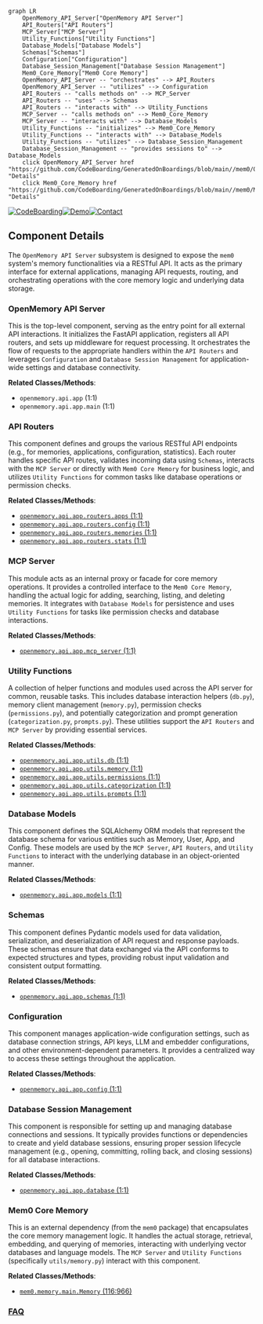 ```mermaid
graph LR
    OpenMemory_API_Server["OpenMemory API Server"]
    API_Routers["API Routers"]
    MCP_Server["MCP Server"]
    Utility_Functions["Utility Functions"]
    Database_Models["Database Models"]
    Schemas["Schemas"]
    Configuration["Configuration"]
    Database_Session_Management["Database Session Management"]
    Mem0_Core_Memory["Mem0 Core Memory"]
    OpenMemory_API_Server -- "orchestrates" --> API_Routers
    OpenMemory_API_Server -- "utilizes" --> Configuration
    API_Routers -- "calls methods on" --> MCP_Server
    API_Routers -- "uses" --> Schemas
    API_Routers -- "interacts with" --> Utility_Functions
    MCP_Server -- "calls methods on" --> Mem0_Core_Memory
    MCP_Server -- "interacts with" --> Database_Models
    Utility_Functions -- "initializes" --> Mem0_Core_Memory
    Utility_Functions -- "interacts with" --> Database_Models
    Utility_Functions -- "utilizes" --> Database_Session_Management
    Database_Session_Management -- "provides sessions to" --> Database_Models
    click OpenMemory_API_Server href "https://github.com/CodeBoarding/GeneratedOnBoardings/blob/main//mem0/OpenMemory_API_Server.md" "Details"
    click Mem0_Core_Memory href "https://github.com/CodeBoarding/GeneratedOnBoardings/blob/main//mem0/Mem0_Core_Memory.md" "Details"
```
[![CodeBoarding](https://img.shields.io/badge/Generated%20by-CodeBoarding-9cf?style=flat-square)](https://github.com/CodeBoarding/GeneratedOnBoardings)[![Demo](https://img.shields.io/badge/Try%20our-Demo-blue?style=flat-square)](https://www.codeboarding.org/demo)[![Contact](https://img.shields.io/badge/Contact%20us%20-%20contact@codeboarding.org-lightgrey?style=flat-square)](mailto:contact@codeboarding.org)

## Component Details

The `OpenMemory API Server` subsystem is designed to expose the `mem0` system's memory functionalities via a RESTful API. It acts as the primary interface for external applications, managing API requests, routing, and orchestrating operations with the core memory logic and underlying data storage.

### OpenMemory API Server
This is the top-level component, serving as the entry point for all external API interactions. It initializes the FastAPI application, registers all API routers, and sets up middleware for request processing. It orchestrates the flow of requests to the appropriate handlers within the `API Routers` and leverages `Configuration` and `Database Session Management` for application-wide settings and database connectivity.


**Related Classes/Methods**:

- `openmemory.api.app` (1:1)
- `openmemory.api.app.main` (1:1)


### API Routers
This component defines and groups the various RESTful API endpoints (e.g., for memories, applications, configuration, statistics). Each router handles specific API routes, validates incoming data using `Schemas`, interacts with the `MCP Server` or directly with `Mem0 Core Memory` for business logic, and utilizes `Utility Functions` for common tasks like database operations or permission checks.


**Related Classes/Methods**:

- <a href="https://github.com/mem0ai/mem0/blob/master/openmemory/api/app/routers/apps.py#L1-L1" target="_blank" rel="noopener noreferrer">`openmemory.api.app.routers.apps` (1:1)</a>
- <a href="https://github.com/mem0ai/mem0/blob/master/openmemory/api/app/routers/config.py#L1-L1" target="_blank" rel="noopener noreferrer">`openmemory.api.app.routers.config` (1:1)</a>
- <a href="https://github.com/mem0ai/mem0/blob/master/openmemory/api/app/routers/memories.py#L1-L1" target="_blank" rel="noopener noreferrer">`openmemory.api.app.routers.memories` (1:1)</a>
- <a href="https://github.com/mem0ai/mem0/blob/master/openmemory/api/app/routers/stats.py#L1-L1" target="_blank" rel="noopener noreferrer">`openmemory.api.app.routers.stats` (1:1)</a>


### MCP Server
This module acts as an internal proxy or facade for core memory operations. It provides a controlled interface to the `Mem0 Core Memory`, handling the actual logic for adding, searching, listing, and deleting memories. It integrates with `Database Models` for persistence and uses `Utility Functions` for tasks like permission checks and database interactions.


**Related Classes/Methods**:

- <a href="https://github.com/mem0ai/mem0/blob/master/openmemory/api/app/mcp_server.py#L1-L1" target="_blank" rel="noopener noreferrer">`openmemory.api.app.mcp_server` (1:1)</a>


### Utility Functions
A collection of helper functions and modules used across the API server for common, reusable tasks. This includes database interaction helpers (`db.py`), memory client management (`memory.py`), permission checks (`permissions.py`), and potentially categorization and prompt generation (`categorization.py`, `prompts.py`). These utilities support the `API Routers` and `MCP Server` by providing essential services.


**Related Classes/Methods**:

- <a href="https://github.com/mem0ai/mem0/blob/master/openmemory/api/app/utils/db.py#L1-L1" target="_blank" rel="noopener noreferrer">`openmemory.api.app.utils.db` (1:1)</a>
- <a href="https://github.com/mem0ai/mem0/blob/master/openmemory/api/app/utils/memory.py#L1-L1" target="_blank" rel="noopener noreferrer">`openmemory.api.app.utils.memory` (1:1)</a>
- <a href="https://github.com/mem0ai/mem0/blob/master/openmemory/api/app/utils/permissions.py#L1-L1" target="_blank" rel="noopener noreferrer">`openmemory.api.app.utils.permissions` (1:1)</a>
- <a href="https://github.com/mem0ai/mem0/blob/master/openmemory/api/app/utils/categorization.py#L1-L1" target="_blank" rel="noopener noreferrer">`openmemory.api.app.utils.categorization` (1:1)</a>
- <a href="https://github.com/mem0ai/mem0/blob/master/openmemory/api/app/utils/prompts.py#L1-L1" target="_blank" rel="noopener noreferrer">`openmemory.api.app.utils.prompts` (1:1)</a>


### Database Models
This component defines the SQLAlchemy ORM models that represent the database schema for various entities such as Memory, User, App, and Config. These models are used by the `MCP Server`, `API Routers`, and `Utility Functions` to interact with the underlying database in an object-oriented manner.


**Related Classes/Methods**:

- <a href="https://github.com/mem0ai/mem0/blob/master/openmemory/api/app/models.py#L1-L1" target="_blank" rel="noopener noreferrer">`openmemory.api.app.models` (1:1)</a>


### Schemas
This component defines Pydantic models used for data validation, serialization, and deserialization of API request and response payloads. These schemas ensure that data exchanged via the API conforms to expected structures and types, providing robust input validation and consistent output formatting.


**Related Classes/Methods**:

- <a href="https://github.com/mem0ai/mem0/blob/master/openmemory/api/app/schemas.py#L1-L1" target="_blank" rel="noopener noreferrer">`openmemory.api.app.schemas` (1:1)</a>


### Configuration
This component manages application-wide configuration settings, such as database connection strings, API keys, LLM and embedder configurations, and other environment-dependent parameters. It provides a centralized way to access these settings throughout the application.


**Related Classes/Methods**:

- <a href="https://github.com/mem0ai/mem0/blob/master/openmemory/api/app/config.py#L1-L1" target="_blank" rel="noopener noreferrer">`openmemory.api.app.config` (1:1)</a>


### Database Session Management
This component is responsible for setting up and managing database connections and sessions. It typically provides functions or dependencies to create and yield database sessions, ensuring proper session lifecycle management (e.g., opening, committing, rolling back, and closing sessions) for all database interactions.


**Related Classes/Methods**:

- <a href="https://github.com/mem0ai/mem0/blob/master/openmemory/api/app/database.py#L1-L1" target="_blank" rel="noopener noreferrer">`openmemory.api.app.database` (1:1)</a>


### Mem0 Core Memory
This is an external dependency (from the `mem0` package) that encapsulates the core memory management logic. It handles the actual storage, retrieval, embedding, and querying of memories, interacting with underlying vector databases and language models. The `MCP Server` and `Utility Functions` (specifically `utils/memory.py`) interact with this component.


**Related Classes/Methods**:

- <a href="https://github.com/mem0ai/mem0/blob/master/mem0/memory/main.py#L116-L966" target="_blank" rel="noopener noreferrer">`mem0.memory.main.Memory` (116:966)</a>




### [FAQ](https://github.com/CodeBoarding/GeneratedOnBoardings/tree/main?tab=readme-ov-file#faq)